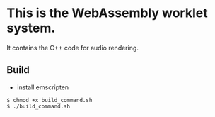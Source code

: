 # This is the WebAssembly worklet system.
It contains the C++ code for audio rendering.

## Build
- install emscripten
```shell
$ chmod +x build_command.sh
$ ./build_command.sh
```